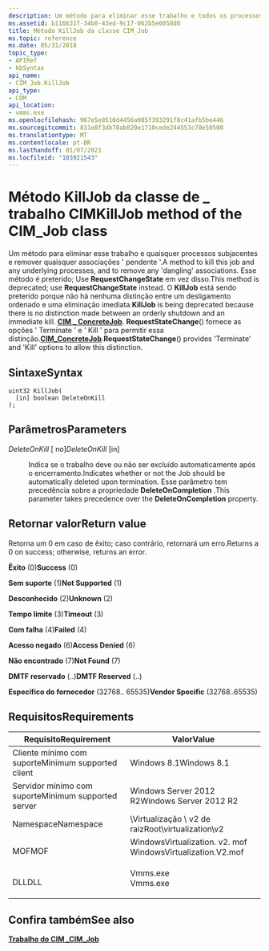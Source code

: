 ```yaml
---
description: Um método para eliminar esse trabalho e todos os processos subjacentes e remover quaisquer associações de pendente. Esse método é preterido; Use RequestChangeState em vez disso.
ms.assetid: b116631f-34b8-43ed-9c17-062b5e6058d0
title: Método KillJob da classe CIM_Job
ms.topic: reference
ms.date: 05/31/2018
topic_type:
- APIRef
- kbSyntax
api_name:
- CIM_Job.KillJob
api_type:
- COM
api_location:
- vmms.exe
ms.openlocfilehash: 967e5e8510d4456a085f393291f8c41afb5be446
ms.sourcegitcommit: 831e8f3db78ab820e1710cede244553c70e50500
ms.translationtype: MT
ms.contentlocale: pt-BR
ms.lasthandoff: 01/07/2021
ms.locfileid: "103921543"
---
```

# <a name="killjob-method-of-the-cim_job-class"></a><span data-ttu-id="50d3c-104">Método KillJob da classe de \_ trabalho CIM</span><span class="sxs-lookup"><span data-stu-id="50d3c-104">KillJob method of the CIM\_Job class</span></span>

<span data-ttu-id="50d3c-105">Um método para eliminar esse trabalho e quaisquer processos subjacentes e remover quaisquer associações ' pendente '.</span><span class="sxs-lookup"><span data-stu-id="50d3c-105">A method to kill this job and any underlying processes, and to remove any 'dangling' associations.</span></span> <span data-ttu-id="50d3c-106">Esse método é preterido; Use **RequestChangeState** em vez disso.</span><span class="sxs-lookup"><span data-stu-id="50d3c-106">This method is deprecated; use **RequestChangeState** instead.</span></span> <span data-ttu-id="50d3c-107">O **KillJob** está sendo preterido porque não há nenhuma distinção entre um desligamento ordenado e uma eliminação imediata.</span><span class="sxs-lookup"><span data-stu-id="50d3c-107">**KillJob** is being deprecated because there is no distinction made between an orderly shutdown and an immediate kill.</span></span> <span data-ttu-id="50d3c-108">[**CIM \_ ConcreteJob**](cim-concretejob.md). **RequestStateChange**() fornece as opções ' Terminate ' e ' Kill ' para permitir essa distinção.</span><span class="sxs-lookup"><span data-stu-id="50d3c-108">[**CIM\_ConcreteJob**](cim-concretejob.md).**RequestStateChange**() provides 'Terminate' and 'Kill' options to allow this distinction.</span></span>

## <a name="syntax"></a><span data-ttu-id="50d3c-109">Sintaxe</span><span class="sxs-lookup"><span data-stu-id="50d3c-109">Syntax</span></span>


```mof
uint32 KillJob(
  [in] boolean DeleteOnKill
);
```



## <a name="parameters"></a><span data-ttu-id="50d3c-110">Parâmetros</span><span class="sxs-lookup"><span data-stu-id="50d3c-110">Parameters</span></span>

<dl> <dt>

<span data-ttu-id="50d3c-111">*DeleteOnKill* \[ no\]</span><span class="sxs-lookup"><span data-stu-id="50d3c-111">*DeleteOnKill* \[in\]</span></span>
</dt> <dd>

<span data-ttu-id="50d3c-112">Indica se o trabalho deve ou não ser excluído automaticamente após o encerramento.</span><span class="sxs-lookup"><span data-stu-id="50d3c-112">Indicates whether or not the Job should be automatically deleted upon termination.</span></span> <span data-ttu-id="50d3c-113">Esse parâmetro tem precedência sobre a propriedade **DeleteOnCompletion** .</span><span class="sxs-lookup"><span data-stu-id="50d3c-113">This parameter takes precedence over the **DeleteOnCompletion** property.</span></span>

</dd> </dl>

## <a name="return-value"></a><span data-ttu-id="50d3c-114">Retornar valor</span><span class="sxs-lookup"><span data-stu-id="50d3c-114">Return value</span></span>

<span data-ttu-id="50d3c-115">Retorna um 0 em caso de êxito; caso contrário, retornará um erro.</span><span class="sxs-lookup"><span data-stu-id="50d3c-115">Returns a 0 on success; otherwise, returns an error.</span></span>

<dl> <dt>

<span data-ttu-id="50d3c-116">**Êxito** (0)</span><span class="sxs-lookup"><span data-stu-id="50d3c-116">**Success** (0)</span></span>
</dt> <dt>

<span data-ttu-id="50d3c-117">**Sem suporte** (1)</span><span class="sxs-lookup"><span data-stu-id="50d3c-117">**Not Supported** (1)</span></span>
</dt> <dt>

<span data-ttu-id="50d3c-118">**Desconhecido** (2)</span><span class="sxs-lookup"><span data-stu-id="50d3c-118">**Unknown** (2)</span></span>
</dt> <dt>

<span data-ttu-id="50d3c-119">**Tempo limite** (3)</span><span class="sxs-lookup"><span data-stu-id="50d3c-119">**Timeout** (3)</span></span>
</dt> <dt>

<span data-ttu-id="50d3c-120">**Com falha** (4)</span><span class="sxs-lookup"><span data-stu-id="50d3c-120">**Failed** (4)</span></span>
</dt> <dt>

<span data-ttu-id="50d3c-121">**Acesso negado** (6)</span><span class="sxs-lookup"><span data-stu-id="50d3c-121">**Access Denied** (6)</span></span>
</dt> <dt>

<span data-ttu-id="50d3c-122">**Não encontrado** (7)</span><span class="sxs-lookup"><span data-stu-id="50d3c-122">**Not Found** (7)</span></span>
</dt> <dt>

<span data-ttu-id="50d3c-123">**DMTF reservado** (..)</span><span class="sxs-lookup"><span data-stu-id="50d3c-123">**DMTF Reserved** (..)</span></span>
</dt> <dt>

<span data-ttu-id="50d3c-124">**Específico do fornecedor** (32768.. 65535)</span><span class="sxs-lookup"><span data-stu-id="50d3c-124">**Vendor Specific** (32768..65535)</span></span>
</dt> </dl>

## <a name="requirements"></a><span data-ttu-id="50d3c-125">Requisitos</span><span class="sxs-lookup"><span data-stu-id="50d3c-125">Requirements</span></span>



| <span data-ttu-id="50d3c-126">Requisito</span><span class="sxs-lookup"><span data-stu-id="50d3c-126">Requirement</span></span> | <span data-ttu-id="50d3c-127">Valor</span><span class="sxs-lookup"><span data-stu-id="50d3c-127">Value</span></span> |
|-------------------------------------|---------------------------------------------------------------------------------------------------------|
| <span data-ttu-id="50d3c-128">Cliente mínimo com suporte</span><span class="sxs-lookup"><span data-stu-id="50d3c-128">Minimum supported client</span></span><br/> | <span data-ttu-id="50d3c-129">Windows 8.1</span><span class="sxs-lookup"><span data-stu-id="50d3c-129">Windows 8.1</span></span><br/>                                                                                  |
| <span data-ttu-id="50d3c-130">Servidor mínimo com suporte</span><span class="sxs-lookup"><span data-stu-id="50d3c-130">Minimum supported server</span></span><br/> | <span data-ttu-id="50d3c-131">Windows Server 2012 R2</span><span class="sxs-lookup"><span data-stu-id="50d3c-131">Windows Server 2012 R2</span></span><br/>                                                                       |
| <span data-ttu-id="50d3c-132">Namespace</span><span class="sxs-lookup"><span data-stu-id="50d3c-132">Namespace</span></span><br/>                | <span data-ttu-id="50d3c-133">\\Virtualização \\ v2 de raiz</span><span class="sxs-lookup"><span data-stu-id="50d3c-133">Root\\virtualization\\v2</span></span><br/>                                                                     |
| <span data-ttu-id="50d3c-134">MOF</span><span class="sxs-lookup"><span data-stu-id="50d3c-134">MOF</span></span><br/>                      | <dl> <span data-ttu-id="50d3c-135"><dt>WindowsVirtualization. v2. mof</dt></span><span class="sxs-lookup"><span data-stu-id="50d3c-135"><dt>WindowsVirtualization.V2.mof</dt></span></span> </dl> |
| <span data-ttu-id="50d3c-136">DLL</span><span class="sxs-lookup"><span data-stu-id="50d3c-136">DLL</span></span><br/>                      | <dl> <span data-ttu-id="50d3c-137"><dt>Vmms.exe</dt></span><span class="sxs-lookup"><span data-stu-id="50d3c-137"><dt>Vmms.exe</dt></span></span> </dl>                     |



## <a name="see-also"></a><span data-ttu-id="50d3c-138">Confira também</span><span class="sxs-lookup"><span data-stu-id="50d3c-138">See also</span></span>

<dl> <dt>

[<span data-ttu-id="50d3c-139">**Trabalho do CIM \_**</span><span class="sxs-lookup"><span data-stu-id="50d3c-139">**CIM\_Job**</span></span>](cim-job.md)
</dt> </dl>

 

 




